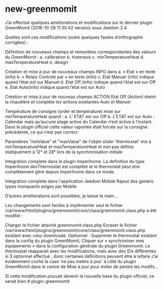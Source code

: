 # new-greenmomit
J’ai effectué quelques améliorations et modifications sur le dernier plugin GreenMomit (2016-10-28 11:35:42 version) sous Jeedom 2.4

Quelles sont ces modifications (outre quelques fautes d’orthographe corrigées) :

Définition de nouveaux champs et remontées correspondantes des valeurs du GreenMomit : 
  a. calibration 
  b. histeresis 
  c. minTemperatureHeat 
  d. maxTemperatureHeat 
  e. design

Création et mise à jour de nouveaux champs INFO dans 
  a. « Etat » en texte (info) 
  b. « Relais Controlé par » en texte (info) 
  c. Etat Manuel (info) indique quand l’état est sur Manuel 
  d. Etat Off (info) indique quand l’état est sur Off 
  e. Etat Auto(info) indique quand l’état est sur Auto

Création et mise à jour de nouveau champs ACTION Etat Off (Action) éteint la chaudière et complète les actions existantes Auto et Manuel

Température de consigne (order et temperature) mise sur minTemperatureHeat quand : 
  a. L' ETAT est sur Off 
  b. L'ETAT est sur Auto - Calendar mais qu’aucune plage active du Calendar n’est active à l’instant.
    Dans le plugin officiel cette valeur raportée était forcée sur la consigne précédente, ce qui n’est pas correct

Paramètres "minValue" et "maxValue" de l'objet-slider 'thermostat' mis à minTemperatureHeat et maxTemperatureHeat et non pas définis statiquement à 12° et 28° lors de la synchronisation initiale

Integration complete dans le plugin Imperihome. 
  La definition du type Imperihome devThermostat est complète et le thermostat peut etre complètement géré depuis Imperihome dans ce mode.

Integration complete dans l'application Jeedom Mobile
  Rajout des generic types manquants exiges par Mobile

D’autres améliorations sont possibles, je laisse la main…

Les changements sont faciles à implémenter seul le fichier /var/www/html/plugins/greenmomit/core/class/greenmomit.class.php a été modifié :

Charger le fichier attaché greenmomit.class.php
Ecraser le fichier /var/www/html/plugins/greenmomit/core/class/greenmomit.class.php existant avec celui downloadé.
Optionnel : Supprimer le thermostat existant dans la config du plugin GreenMomit,
Cliquer sur « synchroniser mes équipements » dans la configuration générale du plugin Greenmomit.
Le thermostat réapparait avec les modifications, mais avec des IDs différentes si 3 optionnel effectué , donc certaines définitions peuvent être à refaire
J’ai évidemment coché la case ‘ne pas mettre à jour’ à côté du plugin GreenMomit dans le centre de Mise à jour pour éviter de perdre les modifs…

Si cette modification pouvait devenir la nouvelle base du plugin officiel, ce serait bien.# plugin-greenmomit
